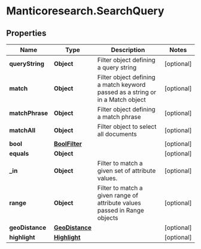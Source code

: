 # Manticoresearch.SearchQuery

## Properties

Name | Type | Description | Notes
------------ | ------------- | ------------- | -------------
**queryString** | **Object** | Filter object defining a query string | [optional] 
**match** | **Object** | Filter object defining a match keyword passed as a string or in a Match object | [optional] 
**matchPhrase** | **Object** | Filter object defining a match phrase | [optional] 
**matchAll** | **Object** | Filter object to select all documents | [optional] 
**bool** | [**BoolFilter**](BoolFilter.md) |  | [optional] 
**equals** | **Object** |  | [optional] 
**_in** | **Object** | Filter to match a given set of attribute values. | [optional] 
**range** | **Object** | Filter to match a given range of attribute values passed in Range objects | [optional] 
**geoDistance** | [**GeoDistance**](GeoDistance.md) |  | [optional] 
**highlight** | [**Highlight**](Highlight.md) |  | [optional] 


